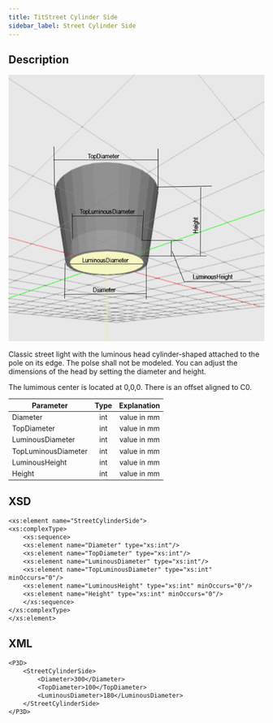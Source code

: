 ```yaml
---
title: TitStreet Cylinder Side
sidebar_label: Street Cylinder Side
---
```


## Description

![Street Cylinder Side](./doc_images/StreetCylinderSide.PNG) 


Classic street light with the luminous head cylinder-shaped attached to the pole on its edge. The polse shall not be modeled.
You can adjust the dimensions of the head by setting the diameter and height. 

The lumimous center is located at 0,0,0. 
There is an offset aligned to C0.

| Parameter| Type | Explanation |
|----------|:--:|:-:|
| Diameter | int |  value in mm  |
| TopDiameter | int |value in mm|
| LuminousDiameter | int | value in mm |
| TopLuminousDiameter | int |  value in mm |
| LuminousHeight | int | value in mm |
| Height | int |  value in mm |

## XSD

	<xs:element name="StreetCylinderSide">
	<xs:complexType>
		<xs:sequence>
		<xs:element name="Diameter" type="xs:int"/>
		<xs:element name="TopDiameter" type="xs:int"/>
		<xs:element name="LuminousDiameter" type="xs:int"/>
		<xs:element name="TopLuminousDiameter" type="xs:int" minOccurs="0"/>
		<xs:element name="LuminousHeight" type="xs:int" minOccurs="0"/>
		<xs:element name="Height" type="xs:int" minOccurs="0"/>
		</xs:sequence>
	</xs:complexType>
	</xs:element> 

## XML
	<P3D>
		<StreetCylinderSide>
			<Diameter>300</Diameter>
			<TopDiameter>100</TopDiameter>
			<LuminousDiameter>180</LuminousDiameter>
		</StreetCylinderSide>
	</P3D>